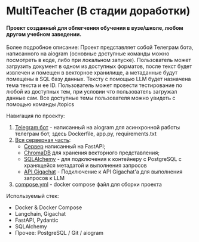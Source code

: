 # MultiTeacher (В стадии доработки)
#### Проект созданный для облегчения обучения в вузе/школе, любом другом учебном заведении.

Более подробное описание:
Проект представляет собой Телеграм бота, написанного на aiogram (основные доступные команды можно посмотреть в коде, либо при локальном запуске). Пользователь может загрузить документ в одном из доступных форматов, после текст будет извлечен и помещен в векторное хранилище, а метаданные будут помещены в SQL базу данных. Тексту с помощью LLM будет назначена тема текста и ее ID. Пользователь может провести тестирование по любой из доступных тем, при условии что пользователь загружал данные сам. Все доступные темы пользователя можно увидеть с помощью команды /topics

Навигация по проекту:
1. [Telegram бот](./app)  -  написанный на aiogram для асинхронной работы телеграм бот, здесь Dockerfile, app.py, requirements.txt
2. [Вся серверная часть](./server):
   +  [Сервер](./server/server.py) написанный на FastAPI;
   +  [ChromaDB](./server/database/chroma_db.py) для хранения векторного представления;
   +  [SQLAlchemy](./server/database/postgres.py) - для подключения к контейнеру с PostgreSQL с хранящейся метадатой и выполнения запросов
   +  [API Gigachat](./server/models/gigachatModel.py) - Подключение к API Gigachat'а для выполнения запросов к LLM
3. [compose.yml](compose.yml) - docker compose файл для сборки проекта

Используемый стек:
*  Docker & Docker Compose
*  Langchain, Gigachat
*  FastAPI, Pydantic
*  SQLAlchemy
*  Прочее: PostgreSQL / Git / aiogram
